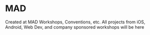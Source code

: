 # MAD
Created at MAD Workshops, Conventions, etc.
All projects from iOS, Android, Web Dev, and company sponsored workshops will be here

